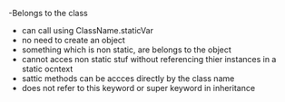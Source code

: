-Belongs to the class 
- can call using ClassName.staticVar
- no need to create an object
- something which is non static, are belongs to the object
- cannot acces non static stuf without referencing thier instances in a static ocntext
-  sattic methods can be accces directly by the class name 
-  does not refer to this keyword or super keyword in inheritance